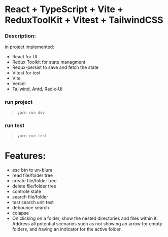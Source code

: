 # React + TypeScript + Vite + ReduxToolKit + Vitest + TailwindCSS

### Description:

in project implemented:

- React for UI
- Redux Toolkit for state managment
- Redux-persist to save and fetch the state
- Vitest for test
- Vite
- Vercel
- Tailwind, Antd, Radix-Ui

### run project

>
> `yarn run dev`
>

### run test

> `yarn run test`
>

# Features:

- esc btn to un-blure
- read file/folder tree
- create file/folder tree
- delete file/folder tree
- controle state
- search file/folder
- test search unit test
- debounce search
- colapse
- On clicking on a folder, show the nested directories and files within it. Address all potential scenarios such as not
  showing an arrow for empty folders, and having an indicator for the active folder.


